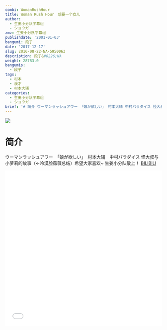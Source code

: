 ```yaml
---
combi: WomanRushHour
title: Woman Rush Hour　想要一个女儿
author:
  - 生姜小分队字幕组
  - ショウガ
zmz: 生姜小分队字幕组
publishdate: '2001-01-03'
bangumi: 段子
date: '2017-12-17'
slug: 2016-08-22-NA-5950063
description: 段子&#8226;NA
weight: 28783.0
bangumis:
  - 段子
tags:
  - 村本
  - 漫才
  - 村本大辅
categories:
  - 生姜小分队字幕组
  - ショウガ
brief: '# 简介 ウーマンラッシュアワー 「娘が欲しい」 村本大辅 中村パラダイス 怪大叔与小萝莉的故事（←冷漠脸薇薇总结）希望大家喜欢~ 生姜小分队敬上！'
---
```

![](https://i.imgur.com/B5m5boe.png)
# 简介  
ウーマンラッシュアワー　「娘が欲しい」　村本大辅　中村パラダイス
怪大叔与小萝莉的故事（←冷漠脸薇薇总结）希望大家喜欢~
生姜小分队敬上！
  [BILIBILI](https://www.bilibili.com/video/av5950063/)

<div class="vcontainer">  <iframe class="video" src="//www.bilibili.com/blackboard/player.html?aid=5950063" width="100%" height="500" frameborder="0" allowfullscreen="allowfullscreen"></iframe></div>
